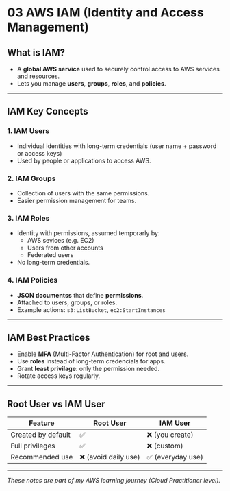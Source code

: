 # 03 AWS IAM (Identity and Access Management)

## What is IAM?
- A **global AWS service** used to securely control access to AWS services and resources.
- Lets you manage **users**, **groups**, **roles**, and **policies**.

---

## IAM Key Concepts

### 1. IAM Users
- Individual identities with long-term credentials (user name + password or access keys)
- Used by people or applications to access AWS.

### 2. IAM Groups
- Collection of users with the same permissions.
- Easier permission management for teams.

### 3. IAM Roles
- Identity with permissions, assumed temporarly by:
  - AWS sevices (e.g. EC2)
  - Users from other accounts
  - Federated users
- No long-term credentials.

### 4. IAM Policies
- **JSON documentss** that define **permissions**.
- Attached to users, groups, or roles.
- Example actions: `s3:ListBucket`, `ec2:StartInstances`

---

## IAM Best Practices
- Enable **MFA** (Multi-Factor Authentication) for root and users.
- Use **roles** instead of long-term credencials for apps.
- Grant **least privilage**: only the permission needed.
- Rotate access keys regularly.

---


## Root User vs IAM User
| Feature           | Root User         | IAM User         |
|-------------------|-------------------|------------------|
| Created by default| ✅                | ❌ (you create)  |
| Full privileges   | ✅                | ❌ (custom)      |
| Recommended use   | ❌ (avoid daily use) | ✅ (everyday use) |

---

*These notes are part of my AWS learning journey (Cloud Practitioner level).*
